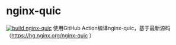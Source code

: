 # nginx-quic
[![build nginx-quic](https://github.com/Funny-T/nginx-quic/actions/workflows/build.yml/badge.svg)](https://github.com/Funny-T/nginx-quic/actions/workflows/build.yml)
使用GitHub Action编译nginx-quic，基于最新源码（https://hg.nginx.org/nginx-quic ）
